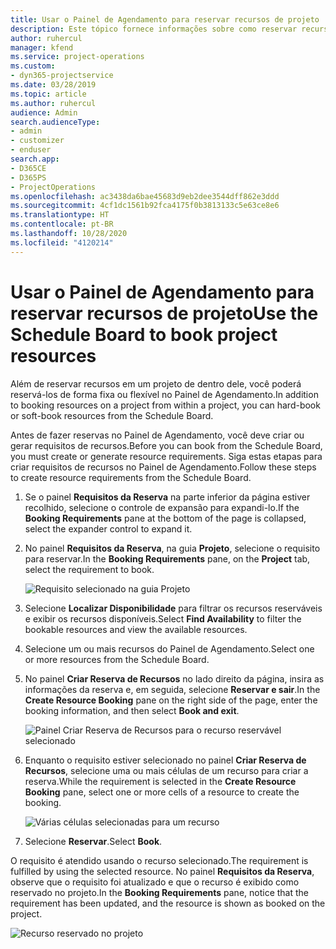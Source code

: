 ```yaml
---
title: Usar o Painel de Agendamento para reservar recursos de projeto
description: Este tópico fornece informações sobre como reservar recursos.
author: ruhercul
manager: kfend
ms.service: project-operations
ms.custom:
- dyn365-projectservice
ms.date: 03/28/2019
ms.topic: article
ms.author: ruhercul
audience: Admin
search.audienceType:
- admin
- customizer
- enduser
search.app:
- D365CE
- D365PS
- ProjectOperations
ms.openlocfilehash: ac3438da6bae45683d9eb2dee3544dff862e3ddd
ms.sourcegitcommit: 4cf1dc1561b92fca4175f0b3813133c5e63ce8e6
ms.translationtype: HT
ms.contentlocale: pt-BR
ms.lasthandoff: 10/28/2020
ms.locfileid: "4120214"
---
```

# <a name="use-the-schedule-board-to-book-project-resources"></a><span data-ttu-id="4c2c8-103">Usar o Painel de Agendamento para reservar recursos de projeto</span><span class="sxs-lookup"><span data-stu-id="4c2c8-103">Use the Schedule Board to book project resources</span></span>

<span data-ttu-id="4c2c8-104">Além de reservar recursos em um projeto de dentro dele, você poderá reservá-los de forma fixa ou flexível no Painel de Agendamento.</span><span class="sxs-lookup"><span data-stu-id="4c2c8-104">In addition to booking resources on a project from within a project, you can hard-book or soft-book resources from the Schedule Board.</span></span>

<span data-ttu-id="4c2c8-105">Antes de fazer reservas no Painel de Agendamento, você deve criar ou gerar requisitos de recursos.</span><span class="sxs-lookup"><span data-stu-id="4c2c8-105">Before you can book from the Schedule Board, you must create or generate resource requirements.</span></span> <span data-ttu-id="4c2c8-106">Siga estas etapas para criar requisitos de recursos no Painel de Agendamento.</span><span class="sxs-lookup"><span data-stu-id="4c2c8-106">Follow these steps to create resource requirements from the Schedule Board.</span></span>

1. <span data-ttu-id="4c2c8-107">Se o painel **Requisitos da Reserva** na parte inferior da página estiver recolhido, selecione o controle de expansão para expandi-lo.</span><span class="sxs-lookup"><span data-stu-id="4c2c8-107">If the **Booking Requirements** pane at the bottom of the page is collapsed, select the expander control to expand it.</span></span>
2. <span data-ttu-id="4c2c8-108">No painel **Requisitos da Reserva**, na guia **Projeto**, selecione o requisito para reservar.</span><span class="sxs-lookup"><span data-stu-id="4c2c8-108">In the **Booking Requirements** pane, on the **Project** tab, select the requirement to book.</span></span>

    ![Requisito selecionado na guia Projeto](media/Resource-Management-image73.png)

3. <span data-ttu-id="4c2c8-110">Selecione **Localizar Disponibilidade** para filtrar os recursos reserváveis e exibir os recursos disponíveis.</span><span class="sxs-lookup"><span data-stu-id="4c2c8-110">Select **Find Availability** to filter the bookable resources and view the available resources.</span></span> 
4. <span data-ttu-id="4c2c8-111">Selecione um ou mais recursos do Painel de Agendamento.</span><span class="sxs-lookup"><span data-stu-id="4c2c8-111">Select one or more resources from the Schedule Board.</span></span> 
5. <span data-ttu-id="4c2c8-112">No painel **Criar Reserva de Recursos** no lado direito da página, insira as informações da reserva e, em seguida, selecione **Reservar e sair**.</span><span class="sxs-lookup"><span data-stu-id="4c2c8-112">In the **Create Resource Booking** pane on the right side of the page, enter the booking information, and then select **Book and exit**.</span></span>

    ![Painel Criar Reserva de Recursos para o recurso reservável selecionado](media/Resource-Management-image74.png)

6. <span data-ttu-id="4c2c8-114">Enquanto o requisito estiver selecionado no painel **Criar Reserva de Recursos**, selecione uma ou mais células de um recurso para criar a reserva.</span><span class="sxs-lookup"><span data-stu-id="4c2c8-114">While the requirement is selected in the **Create Resource Booking** pane, select one or more cells of a resource to create the booking.</span></span>

    ![Várias células selecionadas para um recurso](media/Resource-Management-image75.png)

7. <span data-ttu-id="4c2c8-116">Selecione **Reservar**.</span><span class="sxs-lookup"><span data-stu-id="4c2c8-116">Select **Book**.</span></span>

<span data-ttu-id="4c2c8-117">O requisito é atendido usando o recurso selecionado.</span><span class="sxs-lookup"><span data-stu-id="4c2c8-117">The requirement is fulfilled by using the selected resource.</span></span> <span data-ttu-id="4c2c8-118">No painel **Requisitos da Reserva**, observe que o requisito foi atualizado e que o recurso é exibido como reservado no projeto.</span><span class="sxs-lookup"><span data-stu-id="4c2c8-118">In the **Booking Requirements** pane, notice that the requirement has been updated, and the resource is shown as booked on the project.</span></span>

![Recurso reservado no projeto](media/Resource-Management-image76.png)
